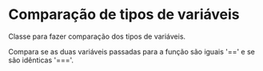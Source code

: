# Comparação de tipos de variáveis
Classe para fazer comparação dos tipos de variáveis.

Compara se as duas variáveis passadas para a função são iguais '==' e se são idênticas '==='.
